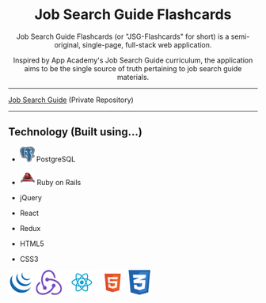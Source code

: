 <h1 align="center"><strong>Job Search Guide Flashcards</strong></h1>

<center>Job Search Guide Flashcards (or "JSG-Flashcards" for short) is a semi-original, single-page, full-stack web application.

Inspired by App Academy's Job Search Guide curriculum, the application aims to be the single source of truth pertaining to job search guide materials.</center>

---

[Job Search Guide](https://github.com/appacademy/job-search-guide) (Private Repository)

---

## Technology (Built using...)

* <img src="https://raw.githubusercontent.com/Kelvin-K-Cho/jsg-flashcards/master/images/PostgreSQL.png" height="30"> PostgreSQL
* <img src="https://raw.githubusercontent.com/Kelvin-K-Cho/jsg-flashcards/master/images/RubyOnRails.png" height="30"> Ruby on Rails

* jQuery
* React
* Redux
* HTML5
* CSS3

<img src="https://raw.githubusercontent.com/Kelvin-K-Cho/jsg-flashcards/master/images/jQuery.png" height="50">
<img src="https://raw.githubusercontent.com/Kelvin-K-Cho/jsg-flashcards/master/images/Redux.png" height="50">
<img src="https://raw.githubusercontent.com/Kelvin-K-Cho/jsg-flashcards/master/images/React.png" height="50">
<img
src="https://raw.githubusercontent.com/Kelvin-K-Cho/jsg-flashcards/master/images/HTML5.png" height="50">
<img src="https://raw.githubusercontent.com/Kelvin-K-Cho/jsg-flashcards/master/images/CSS3.png" height="50">
